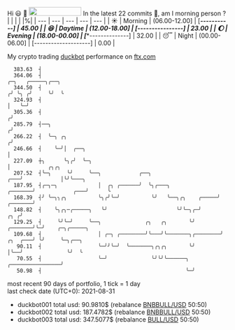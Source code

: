 Hi :smiley: :wave: <img src="https://jojoee.jojoee.com/api/utcnow" width="120" height="20">
In the latest 22 commits :bug:, am I morning person ? 
| | | | |%|
| --- | --- | --- | --- | --- |
| :sunny: | Morning | (06.00-12.00] | [*********-----------] | 45.00 |
| :satisfied: | Daytime | (12.00-18.00] | [****----------------] | 23.00 |
| :moon: | Evening | (18.00-00.00] | [******--------------] | 32.00 |
| :sleeping: | Night | (00.00-06.00] | [--------------------] | 0.00 |

My crypto trading [duckbot](https://github.com/jojoee/duckbot) performance on [ftx.com](https://ftx.com/#a=13144711)
```
  383.63  ┤
  364.06  ┤                                                                        ╭─╮   ╭─────╮╭──╮
  344.50  ┤                                                                       ╭╯ ╰╮ ╭╯     ╰╯  ╰
  324.93  ┤                                                                       │   ╰─╯
  305.36  ┤                                                                      ╭╯
  285.79  ┤──╮                                                                  ╭╯
  266.22  ┤  ╰─╮ ╭╮                                                            ╭╯
  246.66  ┤    ╰─╯│  ╭──╮                                                      │
  227.09  ┼╮      ╰╮╭╯  ╰─╮                                                    │            ╭╮╭╮
  207.52  ┤╰─╮     ╰╯     ╰──╮            ╭──╮                             ╭───╯            │╰╯╰───╮
  187.95  ┤╭─╮─╮             │  ╭╮ ╭──────╯  ╰╮╭───╮               ╭───────╯            ╭───╯      ╰
  168.39  ┤╯ ╰─╮╮╭╮          ╰╮╭╯╰─╯          ╰╯   ╰──╮╭╮    ╭─────╯            ╭───────╯
  148.82  ┤    ╰╮╭╮─╭─────╮   ╰╯                      ╰╯╰─╮╭─╯              ╭╮ ╭╯
  129.25  ┤     ╰╯╰─╯     ╰──╮              ╭╮   ╭╮       ╰╯        ╭───────╯╰─╯    ╭─╮╭─────╮
  109.68  ┤                  │ ╭─╮ ╭────────╯╰───╯╰───────╮╭────────╯       ╭╮  ╭───╯ ╰╯     ╰─╮╭──╮
   90.11  ┤                  ╰─╯╯╰─╯  ╰───────╮╭╮╭╮       ╰╯                │╰──╯              ╰╯  ╰
   70.55  ┤                  ╰─╯              ╰╯╰╯╰──────╮ ╭────────────────╯
   50.98  ┤                                              ╰─╯
```
most recent 90 days of portfolio, 1 tick = 1 day<br />
last check date (UTC+0): 2021-08-31
- duckbot001 total usd: 90.9810$ (rebalance [BNBBULL/USD](https://ftx.com/trade/DOGEBULL/USD#a=13144711) 50:50)
- duckbot002 total usd: 187.4782$ (rebalance [BNBBULL/USD](https://ftx.com/trade/BNBBULL/USD#a=13144711) 50:50)
- duckbot003 total usd: 347.5077$ (rebalance [BULL/USD](https://ftx.com/trade/BULL/USD#a=13144711) 50:50)

